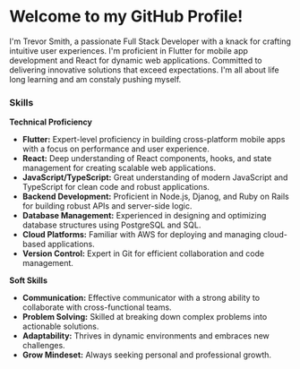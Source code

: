 # Welcome to my GitHub Profile!

I'm Trevor Smith, a passionate Full Stack Developer with a knack for crafting intuitive user experiences. I'm proficient in Flutter for mobile app development and React for dynamic web applications. Committed to delivering innovative solutions that exceed expectations. I'm all about life long learning and am constaly pushing myself.

### Skills

**Technical Proficiency**

* **Flutter:** Expert-level proficiency in building cross-platform mobile apps with a focus on performance and user experience.
* **React:** Deep understanding of React components, hooks, and state management for creating scalable web applications.
* **JavaScript/TypeScript:** Great understanding of modern JavaScript and TypeScript for clean code and robust applications.
* **Backend Development:** Proficient in Node.js, Djanog, and Ruby on Rails for building robust APIs and server-side logic.
* **Database Management:** Experienced in designing and optimizing database structures using PostgreSQL and SQL.
* **Cloud Platforms:** Familiar with AWS for deploying and managing cloud-based applications.
* **Version Control:** Expert in Git for efficient collaboration and code management.

**Soft Skills**
* **Communication:** Effective communicator with a strong ability to collaborate with cross-functional teams.
* **Problem Solving:** Skilled at breaking down complex problems into actionable solutions.
* **Adaptability:** Thrives in dynamic environments and embraces new challenges.
* **Grow Mindeset:** Always seeking personal and professional growth.
